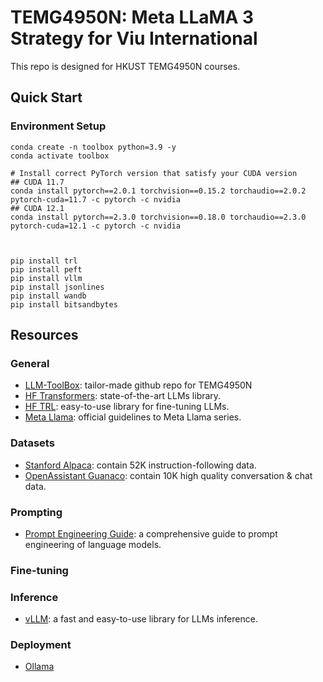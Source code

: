 # TEMG4950N: Meta LLaMA 3 Strategy for Viu International
This repo is designed for HKUST TEMG4950N courses.
## Quick Start
### Environment Setup
```
conda create -n toolbox python=3.9 -y
conda activate toolbox

# Install correct PyTorch version that satisfy your CUDA version
## CUDA 11.7
conda install pytorch==2.0.1 torchvision==0.15.2 torchaudio==2.0.2 pytorch-cuda=11.7 -c pytorch -c nvidia
## CUDA 12.1
conda install pytorch==2.3.0 torchvision==0.18.0 torchaudio==2.3.0 pytorch-cuda=12.1 -c pytorch -c nvidia



pip install trl
pip install peft
pip install vllm
pip install jsonlines
pip install wandb
pip install bitsandbytes
```
## Resources
### General
* [LLM-ToolBox](https://github.com/RolandMinrui/LLM-ToolBox): tailor-made github repo for TEMG4950N
* [HF Transformers](https://huggingface.co/docs/transformers/index): state-of-the-art LLMs library.
* [HF TRL](https://github.com/huggingface/trl): easy-to-use library for fine-tuning LLMs.
* [Meta Llama](https://llama.meta.com/docs/get-started/): official guidelines to Meta Llama series.
### Datasets
* [Stanford Alpaca](https://github.com/tatsu-lab/stanford_alpaca/blob/main/alpaca_data.json): contain 52K instruction-following data.
* [OpenAssistant Guanaco](https://huggingface.co/datasets/timdettmers/openassistant-guanaco): contain 10K high quality conversation & chat data.
### Prompting
* [Prompt Engineering Guide](https://www.promptingguide.ai/): a comprehensive guide to prompt engineering of language models.
### Fine-tuning
### Inference
* [vLLM](https://docs.vllm.ai/en/latest/): a fast and easy-to-use library for LLMs inference.
### Deployment
* [Ollama](https://ollama.com/)